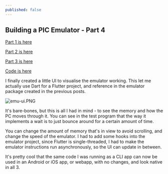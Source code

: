 ```yaml
---
published: false
---
```

## Building a PIC Emulator - Part 4

[Part 1 is here](http://bmantoni.github.io//pic-emulator-part-1/)

[Part 2 is here](http://bmantoni.github.io//pic-emulator-part-2/)

[Part 3 is here](http://bmantoni.github.io//pic-emulator-part-3/)

[Code is here](https://github.com/bmantoni/8bit-dart-emulator)

I finally created a little UI to visualise the emulator working. This let me actually use Dart for a Flutter project, and reference in the emulator package created in the previous posts.

![emu-ui.PNG]({{site.baseurl}}/media/emu-ui.PNG)

It's bare-bones, but this is all I had in mind - to see the memory and how the PC moves through it. You can see in the test program that the way it implements a wait is to just bounce around for a certain amount of time.

You can change the amount of memory that's in view to avoid scrolling, and change the speed of the emulator. I had to add some hooks into the emulator project, since Flutter is single-threaded, I had to make the emulator instructions run asynchronously, so the UI can update in between.

It's pretty cool that the same code I was running as a CLI app can now be used in an Android or iOS app, or webapp, with no changes, and look native in all 3.
